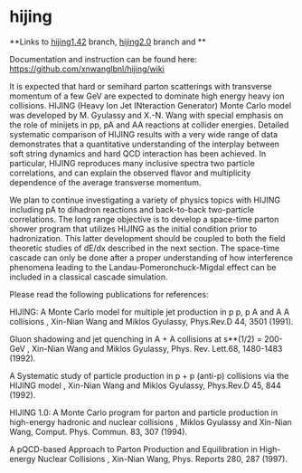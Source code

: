 # hijing

**Links to [hijing1.42](https://github.com/xnwanglbnl/hijing/tree/hijing1.42) branch,  [hijing2.0](https://github.com/xnwanglbnl/hijing/tree/hijing2.0) branch and **

 Documentation and instruction can be found here: https://github.com/xnwanglbnl/hijing/wiki
 
It is expected that hard or semihard parton scatterings with transverse momentum of a few GeV are expected to dominate high energy heavy ion collisions. HIJING (Heavy Ion Jet INteraction Generator) Monte Carlo model was developed by M. Gyulassy and X.-N. Wang with special emphasis on the role of minijets in pp, pA and AA reactions at collider energies.
Detailed systematic comparison of HIJING results with a very wide range of data demonstrates that a quantitative understanding of the interplay between soft string dynamics and hard QCD interaction has been achieved. In particular, HIJING reproduces many inclusive spectra two particle correlations, and can explain the observed flavor and multiplicity dependence of the average transverse momentum.

We plan to continue investigating a variety of physics topics with HIJING including pA to dihadron reactions and back-to-back two-particle correlations. The long range objective is to develop a space-time parton shower program that utilizes HIJING as the initial condition prior to hadronization. This latter development should be coupled to both the field theoretic studies of dE/dx described in the next section. The space-time cascade can only be done after a proper understanding of how interference phenomena leading to the Landau-Pomeronchuck-Migdal effect can be included in a classical cascade simulation.

Please read the following publications for references:

HIJING: A Monte Carlo model for multiple jet production in p p, p A and A A collisions , Xin-Nian Wang and Miklos Gyulassy, Phys.Rev.D 44, 3501 (1991).

Gluon shadowing and jet quenching in A + A collisions at s**(1/2) = 200-GeV , Xin-Nian Wang and Miklos Gyulassy, Phys. Rev. Lett.68, 1480-1483 (1992).

A Systematic study of particle production in p + p (anti-p) collisions via the HIJING model , Xin-Nian Wang and Miklos Gyulassy, Phys.Rev.D 45, 844 (1992).

HIJING 1.0: A Monte Carlo program for parton and particle production in high-energy hadronic and nuclear collisions , Miklos Gyulassy and Xin-Nian Wang, Comput. Phys. Commun. 83, 307 (1994).

A pQCD-based Approach to Parton Production and Equilibration in High-energy Nuclear Collisions , Xin-Nian Wang, Phys. Reports 280, 287 (1997).
